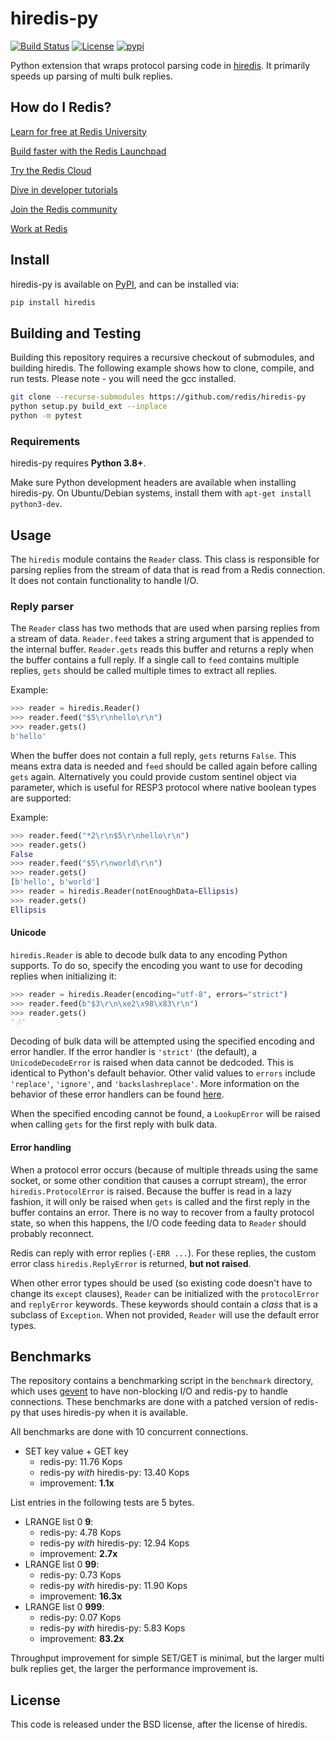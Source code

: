 # hiredis-py

[![Build Status](https://github.com/redis/hiredis-py/actions/workflows/integration.yaml/badge.svg)](https://github.com/redis/hiredis-py/actions/workflows/integration.yaml)
[![License](https://img.shields.io/badge/License-BSD_3--Clause-blue.svg)](https://opensource.org/licenses/BSD-3-Clause)
[![pypi](https://badge.fury.io/py/hiredis.svg)](https://pypi.org/project/hiredis/)

Python extension that wraps protocol parsing code in [hiredis][hiredis].
It primarily speeds up parsing of multi bulk replies.

[hiredis]: http://github.com/redis/hiredis

## How do I Redis?

[Learn for free at Redis University](https://university.redis.com/)

[Build faster with the Redis Launchpad](https://launchpad.redis.com/)

[Try the Redis Cloud](https://redis.com/try-free/)

[Dive in developer tutorials](https://developer.redis.com/)

[Join the Redis community](https://redis.com/community/)

[Work at Redis](https://redis.com/company/careers/jobs/)

## Install

hiredis-py is available on [PyPI](https://pypi.org/project/hiredis/), and can be installed via:

```bash
pip install hiredis
```
## Building and Testing

Building this repository requires a recursive checkout of submodules, and building hiredis. The following example shows how to clone, compile, and run tests. Please note - you will need the gcc installed.

```bash
git clone --recurse-submodules https://github.com/redis/hiredis-py
python setup.py build_ext --inplace
python -m pytest
```

### Requirements

hiredis-py requires **Python 3.8+**.

Make sure Python development headers are available when installing hiredis-py.
On Ubuntu/Debian systems, install them with `apt-get install python3-dev`.

## Usage

The `hiredis` module contains the `Reader` class. This class is responsible for
parsing replies from the stream of data that is read from a Redis connection.
It does not contain functionality to handle I/O.

### Reply parser

The `Reader` class has two methods that are used when parsing replies from a
stream of data. `Reader.feed` takes a string argument that is appended to the
internal buffer. `Reader.gets` reads this buffer and returns a reply when the
buffer contains a full reply. If a single call to `feed` contains multiple
replies, `gets` should be called multiple times to extract all replies.

Example:

```python
>>> reader = hiredis.Reader()
>>> reader.feed("$5\r\nhello\r\n")
>>> reader.gets()
b'hello'
```

When the buffer does not contain a full reply, `gets` returns `False`.
This means extra data is needed and `feed` should be called again before calling
`gets` again. Alternatively you could provide custom sentinel object via parameter,
which is useful for RESP3 protocol where native boolean types are supported:

Example:

```python
>>> reader.feed("*2\r\n$5\r\nhello\r\n")
>>> reader.gets()
False
>>> reader.feed("$5\r\nworld\r\n")
>>> reader.gets()
[b'hello', b'world']
>>> reader = hiredis.Reader(notEnoughData=Ellipsis)
>>> reader.gets()
Ellipsis
```

#### Unicode

`hiredis.Reader` is able to decode bulk data to any encoding Python supports.
To do so, specify the encoding you want to use for decoding replies when
initializing it:

```python
>>> reader = hiredis.Reader(encoding="utf-8", errors="strict")
>>> reader.feed(b"$3\r\n\xe2\x98\x83\r\n")
>>> reader.gets()
'☃'
```

Decoding of bulk data will be attempted using the specified encoding and
error handler. If the error handler is `'strict'` (the default), a
`UnicodeDecodeError` is raised when data cannot be dedcoded. This is identical
to Python's default behavior. Other valid values to `errors` include
`'replace'`, `'ignore'`, and `'backslashreplace'`. More information on the
behavior of these error handlers can be found
[here](https://docs.python.org/3/howto/unicode.html#the-string-type).


When the specified encoding cannot be found, a `LookupError` will be raised
when calling `gets` for the first reply with bulk data.

#### Error handling

When a protocol error occurs (because of multiple threads using the same
socket, or some other condition that causes a corrupt stream), the error
`hiredis.ProtocolError` is raised. Because the buffer is read in a lazy
fashion, it will only be raised when `gets` is called and the first reply in
the buffer contains an error. There is no way to recover from a faulty protocol
state, so when this happens, the I/O code feeding data to `Reader` should
probably reconnect.

Redis can reply with error replies (`-ERR ...`). For these replies, the custom
error class `hiredis.ReplyError` is returned, **but not raised**.

When other error types should be used (so existing code doesn't have to change
its `except` clauses), `Reader` can be initialized with the `protocolError` and
`replyError` keywords. These keywords should contain a *class* that is a
subclass of `Exception`. When not provided, `Reader` will use the default
error types.

## Benchmarks

The repository contains a benchmarking script in the `benchmark` directory,
which uses [gevent](http://gevent.org/) to have non-blocking I/O and redis-py
to handle connections. These benchmarks are done with a patched version of
redis-py that uses hiredis-py when it is available.

All benchmarks are done with 10 concurrent connections.

* SET key value + GET key
  * redis-py: 11.76 Kops
  * redis-py *with* hiredis-py: 13.40 Kops
  * improvement: **1.1x**

List entries in the following tests are 5 bytes.

* LRANGE list 0 **9**:
  * redis-py: 4.78 Kops
  * redis-py *with* hiredis-py: 12.94 Kops
  * improvement: **2.7x**
* LRANGE list 0 **99**:
  * redis-py: 0.73 Kops
  * redis-py *with* hiredis-py: 11.90 Kops
  * improvement: **16.3x**
* LRANGE list 0 **999**:
  * redis-py: 0.07 Kops
  * redis-py *with* hiredis-py: 5.83 Kops
  * improvement: **83.2x**

Throughput improvement for simple SET/GET is minimal, but the larger multi bulk replies
get, the larger the performance improvement is.

## License

This code is released under the BSD license, after the license of hiredis.
